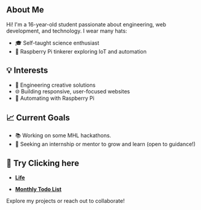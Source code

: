 ##  About Me

Hi! I'm a 16-year-old student passionate about engineering, web development, and technology. I wear many hats:

- 🎓 Self-taught science enthusiast  
- 🔧 Raspberry Pi tinkerer exploring IoT and automation  

## 💡 Interests

- 🚀 Engineering creative solutions  
- 🌐 Building responsive, user-focused websites  
- 🔧 Automating with Raspberry Pi  

## 📈 Current Goals

- 📚 Working on some MHL hackathons. 
- 🤝 Seeking an internship or mentor to grow and learn (open to guidance!)
  
## 📌 Try Clicking here 
- [**Life**](https://github.com/aryan6673/LIFE)
  
- [**Monthly Todo List**](https://github.com/aryan6673/MYTODO)  

Explore my projects or reach out to collaborate!


